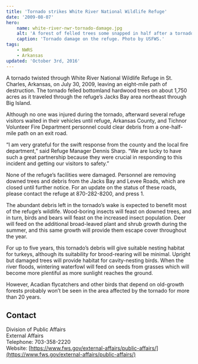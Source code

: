 ```yaml
---
title: 'Tornado strikes White River National Wildlife Refuge'
date: '2009-08-07'
hero:
    name: white-river-nwr-tornado-damage.jpg
    alt: 'A forest of felled trees some snapped in half after a tornado.'
    caption: 'Tornado damage on the refuge. Photo by USFWS.'
tags:
    - NWRS
    - Arkansas
updated: 'October 3rd, 2016'
---
```


A tornado twisted through White River National Wildlife Refuge in St. Charles, Arkansas, on July 30, 2009, leaving an eight-mile path of destruction. The tornado felled bottomland hardwood trees on about 1,750 acres as it traveled through the refuge’s Jacks Bay area northeast through Big Island.

Although no one was injured during the tornado, afterward several refuge visitors waited in their vehicles until refuge, Arkansas County, and Tichnor Volunteer Fire Department personnel could clear debris from a one-half-mile path on an exit road.

“I am very grateful for the swift response from the county and the local fire department,” said Refuge Manager Dennis Sharp. “We are lucky to have such a great partnership because they were crucial in responding to this incident and getting our visitors to safety.”

None of the refuge’s facilities were damaged. Personnel are removing downed trees and debris from the Jacks Bay and Levee Roads, which are closed until further notice. For an update on the status of these roads, please contact the refuge at 870-282-8200, and press 1.

The abundant debris left in the tornado’s wake is expected to benefit most of the refuge’s wildlife. Wood-boring insects will feast on downed trees, and in turn, birds and bears will feast on the increased insect population. Deer will feed on the additional broad-leaved plant and shrub growth during the summer, and this same growth will provide them escape cover throughout the year.

For up to five years, this tornado’s debris will give suitable nesting habitat for turkeys, although its suitability for brood-rearing will be minimal. Upright but damaged trees will provide habitat for cavity-nesting birds. When the river floods, wintering waterfowl will feed on seeds from grasses which will become more plentiful as more sunlight reaches the ground.

However, Acadian flycatchers and other birds that depend on old-growth forests probably won’t be seen in the area affected by the tornado for more than 20 years.

## Contact

Division of Public Affairs  
External Affairs  
Telephone: 703-358-2220  
Website: [https://www.fws.gov/external-affairs/public-affairs/](https://www.fws.gov/external-affairs/public-affairs/)
